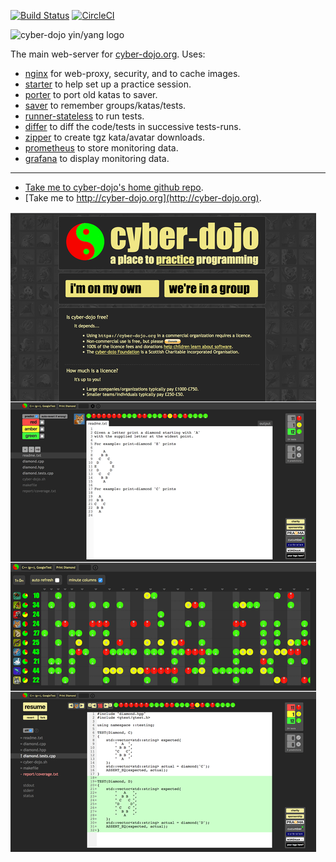 [![Build Status](https://travis-ci.org/cyber-dojo/web.svg?branch=master)](https://travis-ci.org/cyber-dojo/web)
[![CircleCI](https://circleci.com/gh/cyber-dojo/web.svg?style=svg)](https://circleci.com/gh/cyber-dojo/web)

<img src="https://raw.githubusercontent.com/cyber-dojo/nginx/master/images/avatars/cyber-dojo.png"
     alt="cyber-dojo yin/yang logo"
     width="50px"
     height="50px"/>

The main web-server for [cyber-dojo.org](http://cyber-dojo.org). Uses:
- [nginx](https://github.com/cyber-dojo/nginx) for web-proxy, security, and to cache images.
- [starter](https://github.com/cyber-dojo/starter) to help set up a practice session.
- [porter](https://github.com/cyber-dojo/porter) to port old katas to saver.
- [saver](https://github.com/cyber-dojo/saver) to remember groups/katas/tests.
- [runner-stateless](https://github.com/cyber-dojo/runner-stateless) to run tests.
- [differ](https://github.com/cyber-dojo/differ) to diff the code/tests in successive tests-runs.
- [zipper](https://github.com/cyber-dojo/zipper) to create tgz kata/avatar downloads.
- [prometheus](https://github.com/cyber-dojo/prometheus) to store monitoring data.
- [grafana](https://github.com/cyber-dojo/grafana) to display monitoring data.

- - - -

* [Take me to cyber-dojo's home github repo](https://github.com/cyber-dojo/cyber-dojo).
* [Take me to http://cyber-dojo.org](http://cyber-dojo.org).

![cyber-dojo.org home page](https://github.com/cyber-dojo/cyber-dojo/blob/master/shared/home_page_snapshot.png)
